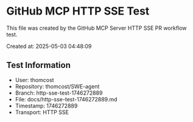 # GitHub MCP HTTP SSE Test

This file was created by the GitHub MCP Server HTTP SSE PR workflow test.

Created at: 2025-05-03 04:48:09

## Test Information

- User: thomcost
- Repository: thomcost/SWE-agent
- Branch: http-sse-test-1746272889
- File: docs/http-sse-test-1746272889.md
- Timestamp: 1746272889
- Transport: HTTP SSE
